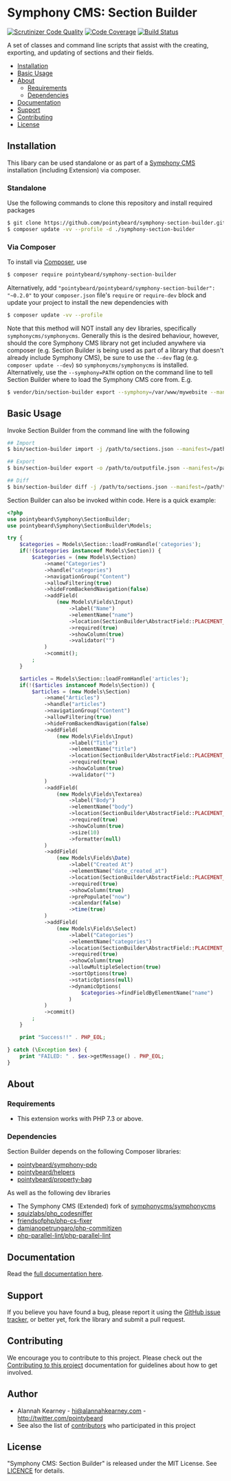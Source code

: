 # Symphony CMS: Section Builder

[![Scrutinizer Code Quality](https://scrutinizer-ci.com/g/pointybeard/symphony-section-builder/badges/quality-score.png?b=master)][ext-scrutinizer]
[![Code Coverage](https://scrutinizer-ci.com/g/pointybeard/symphony-section-builder/badges/coverage.png?b=master)][ext-scrutinizer]
[![Build Status](https://scrutinizer-ci.com/g/pointybeard/symphony-section-builder/badges/build.png?b=master)][ext-scrutinizer]

A set of classes and command line scripts that assist with the creating, exporting, and updating of sections and their fields.

-   [Installation](#installation)
-   [Basic Usage](#basic-usage)
-   [About](#about)
    -   [Requirements](#dependencies)
    -   [Dependencies](#dependencies)
-   [Documentation](#documentation)
-   [Support](#support)
-   [Contributing](#contributing)
-   [License](#license)

## Installation

This libary can be used standalone or as part of a [Symphony CMS][ext-Symphony] installation (including Extension) via composer.

### Standalone

Use the following commands to clone this repository and install required packages

```bash
$ git clone https://github.com/pointybeard/symphony-section-builder.git
$ composer update -vv --profile -d ./symphony-section-builder
```

### Via Composer

To install via [Composer](http://getcomposer.org/), use 

```bash
$ composer require pointybeard/symphony-section-builder
```

Alternatively, add `"pointybeard/pointybeard/symphony-section-builder": "~0.2.0"` to your `composer.json` file's `require` or `require-dev` block and update your project to install the new dependencies with

```bash
$ composer update -vv --profile
```

Note that this method will NOT install any dev libraries, specifically `symphonycms/symphonycms`. Generally this is the desired behaviour, however, should the core Symphony CMS library not get included anywhere via composer (e.g. Section Builder is being used as part of a library that doesn't already include Symphony CMS), be sure to use the `--dev` flag (e.g. `composer update --dev`) so `symphonycms/symphonycms` is installed. Alternatively, use the `--symphony=PATH` option on the command line to tell Section Builder where to load the Symphony CMS core from. E.g.

```bash
$ vendor/bin/section-builder export --symphony=/var/www/mywebsite --manifest=/path/to/manifest
```

## Basic Usage

Invoke Section Builder from the command line with the following

```bash
## Import
$ bin/section-builder import -j /path/to/sections.json --manifest=/path/to/manifest

## Export
$ bin/section-builder export -o /path/to/outputfile.json --manifest=/path/to/manifest

## Diff
$ bin/section-builder diff -j /path/to/sections.json --manifest=/path/to/manifest
```

Section Builder can also be invoked within code. Here is a quick example:

```php
<?php
use pointybeard\Symphony\SectionBuilder;
use pointybeard\Symphony\SectionBuilder\Models;

try {
    $categories = Models\Section::loadFromHandle('categories');
    if(!($categories instanceof Models\Section)) {
        $categories = (new Models\Section)
            ->name("Categories")
            ->handle("categories")
            ->navigationGroup("Content")
            ->allowFiltering(true)
            ->hideFromBackendNavigation(false)
            ->addField(
                (new Models\Fields\Input)
                    ->label("Name")
                    ->elementName("name")
                    ->location(SectionBuilder\AbstractField::PLACEMENT_MAIN_CONTENT)
                    ->required(true)
                    ->showColumn(true)
                    ->validator("")
            )
            ->commit();
        ;
    }

    $articles = Models\Section::loadFromHandle('articles');
    if(!($articles instanceof Models\Section)) {
        $articles = (new Models\Section)
            ->name("Articles")
            ->handle("articles")
            ->navigationGroup("Content")
            ->allowFiltering(true)
            ->hideFromBackendNavigation(false)
            ->addField(
                (new Models\Fields\Input)
                    ->label("Title")
                    ->elementName("title")
                    ->location(SectionBuilder\AbstractField::PLACEMENT_MAIN_CONTENT)
                    ->required(true)
                    ->showColumn(true)
                    ->validator("")
            )
            ->addField(
                (new Models\Fields\Textarea)
                    ->label("Body")
                    ->elementName("body")
                    ->location(SectionBuilder\AbstractField::PLACEMENT_MAIN_CONTENT)
                    ->required(true)
                    ->showColumn(true)
                    ->size(10)
                    ->formatter(null)
            )
            ->addField(
                (new Models\Fields\Date)
                    ->label("Created At")
                    ->elementName("date_created_at")
                    ->location(SectionBuilder\AbstractField::PLACEMENT_SIDEBAR)
                    ->required(true)
                    ->showColumn(true)
                    ->prePopulate("now")
                    ->calendar(false)
                    ->time(true)
            )
            ->addField(
                (new Models\Fields\Select)
                    ->label("Categories")
                    ->elementName("categories")
                    ->location(SectionBuilder\AbstractField::PLACEMENT_SIDEBAR)
                    ->required(true)
                    ->showColumn(true)
                    ->allowMultipleSelection(true)
                    ->sortOptions(true)
                    ->staticOptions(null)
                    ->dynamicOptions(
                        $categories->findFieldByElementName("name")
                    )
            )
            ->commit()
        ;
    }

    print "Success!!" . PHP_EOL;

} catch (\Exception $ex) {
    print "FAILED: " . $ex->getMessage() . PHP_EOL;
}
```

## About

### Requirements

- This extension works with PHP 7.3 or above.

### Dependencies

Section Builder depends on the following Composer libraries:

-   [pointybeard/symphony-pdo][dep-symphony-pdo]
-   [pointybeard/helpers][dep-helpers]
-   [pointybeard/property-bag][dep-property-bag]

As well as the following dev libraries

-   The Symphony CMS (Extended) fork of [symphonycms/symphonycms][dep-symphonycms]
-   [squizlabs/php_codesniffer][dep-php_codesniffer]
-   [friendsofphp/php-cs-fixer][dep-friendsofphp/php-cs-fixer]
-   [damianopetrungaro/php-commitizen][dep-php-commitizen]
-   [php-parallel-lint/php-parallel-lint][dep-php-parallel-lint]

## Documentation

Read the [full documentation here][ext-docs].

## Support

If you believe you have found a bug, please report it using the [GitHub issue tracker][ext-issues],
or better yet, fork the library and submit a pull request.

## Contributing

We encourage you to contribute to this project. Please check out the [Contributing to this project][doc-CONTRIBUTING] documentation for guidelines about how to get involved.

## Author
-   Alannah Kearney - hi@alannahkearney.com - http://twitter.com/pointybeard
-   See also the list of [contributors][ext-contributor] who participated in this project

## License
"Symphony CMS: Section Builder" is released under the MIT License. See [LICENCE][doc-LICENCE] for details.

[doc-CONTRIBUTING]: https://github.com/pointybeard/symphony-section-builder/blob/master/CONTRIBUTING.md
[doc-LICENCE]: http://www.opensource.org/licenses/MIT
[dep-helpers]: https://github.com/pointybeard/helpers
[dep-symphonycms]: https://github.com/pointybeard/symphonycms
[dep-symphony-pdo]: https://github.com/pointybeard/symphony-pdo
[dep-property-bag]: https://github.com/pointybeard/property-bag
[dep-php_codesniffer]: https://github.com/squizlabs/php_codesniffer
[dep-friendsofphp/php-cs-fixer]: https://github.com/friendsofphp/php-cs-fixer
[dep-php-commitizen]: https://github.com/damianopetrungaro/php-commitizen
[dep-php-parallel-lint]: https://github.com/php-parallel-lint/php-parallel-lint
[ext-issues]: https://github.com/pointybeard/symphony-section-builder/issues
[ext-Symphony]: http://getsymphony.com
[ext-contributor]: https://github.com/pointybeard/symphony-section-builder/contributors
[ext-docs]: https://github.com/pointybeard/symphony-section-builder/blob/master/.docs/toc.md
[ext-scrutinizer]: https://scrutinizer-ci.com/g/pointybeard/symphony-section-builder/?branch=master
